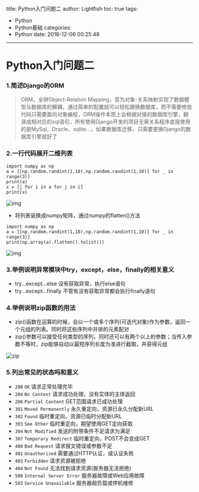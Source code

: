 title: Python入门问题二
author: Lightfish
toc: true
tags:
  - Python
  - Python基础
categories:
  - Python
date: 2018-12-06 00:25:48
---
# Python入门问题二

### 1.简述Django的ORM
>ORM，全拼Object-Relation Mapping，意为对象-关系映射实现了数据模型与数据库的解耦，通过简单的配置就可以轻松跟换数据库，而不需要修改代码只需要面向对象编程，ORM操作本质上会根据对接的数据库引擎，翻译成相对应的sql语句，所有使用Django开发的项目无需关系程序底层使用的是MySql、Oracle、sqlite...，如果数据库迁移，只需要更换Django的数据库引擎就好了

<!-- more -->
### 2.一行代码展开二维列表
```
import numpy as np
a = [[np.random.randint(1,10),np.random.randint(1,10)] for _ in range(3)]
print(a)
x = [j for i in a for j in i]
print(x)
```
![img](http://qnpic.top\Python_question%5C26.jpg)

* 将列表装换成numpy矩阵，通过numpy的flatten()方法
```
import numpy as np
a = [[np.random.randint(1,10),np.random.randint(1,10)] for _ in range(3)]
print(np.array(a).flatten().tolist())
```

![img](http://qnpic.top\Python_question%5C27.jpg)

### 3.举例说明异常模块中try，except，else，finally的相关意义

* try...except...else 没有获取异常，执行else语句
* try...except...finally 不管有没有获取异常都会执行finally语句

### 4.举例说明zip函数的用法

* zip()函数在运算的时候，会以一个或多个序列(可迭代对象)作为参数，返回一个元组的列表。同时将这些序列中并排的元素配对
* zip()参数可以接受任何类型的序列，同时还可以有两个以上的参数；当传入参数不等时，zip能够自动以最短序列长度为准进行截取，并获得元组

![zip](http://qnpic.top\Python_question%5C28.jpg)

### 5.列出常见的状态吗和意义
* `200` `OK` 请求正常处理完毕
* `204` `No Content` 请求成功处理，没有实体的主体返回
* `206` `Partial Content` GET范围请求已成功处理
* `301` `Moved Permanently` 永久重定向，资源已永久分配新URL
* `302` `Found` 临时重定向，资源已临时分配新URL
* `303` `See Other` 临时重定向，期望使用GET定向获取
* `304` `Not Modified` 发送的附带条件不足请求为满足
* `307` `Temporary Redirect` 临时重定向，POST不会变成GET
* `400` `Bad Request` 请求报文错误或参数不足
* `401` `Unauthorized` 需要通过HTTP认证，或认证失败
* `403` `Forbidden` 请求资源被拒绝
* `404` `Not Found` 无法找到请求资源(服务器无法拒绝)
* `500` `Internal Server Error` 服务器故障或Web应用故障
* `503` `Service Unavailable` 服务器超负载或停机维修